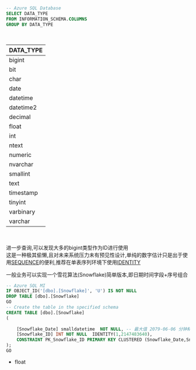 
<BR>

```SQL
-- Azure SQL Database 
SELECT DATA_TYPE
FROM INFORMATION_SCHEMA.COLUMNS
GROUP BY DATA_TYPE
```
<BR>  

| DATA_TYPE |
| --------- |
| bigint    |
| bit       |
| char      |
| date      |
| datetime  |
| datetime2 |
| decimal   |
| float     |
| int       |
| ntext     |
| numeric   |
| nvarchar  |
| smallint  |
| text      |
| timestamp |
| tinyint   |
| varbinary |
| varchar   |

<BR> 


进一步查询,可以发现大多的bigint类型作为ID进行使用<BR>
这是一种极其偷懒,且对未来系统压力未有预见性设计,单纯的数字估计只是出于使用[SEQUENCE](https://docs.microsoft.com/en-us/sql/t-sql/statements/create-sequence-transact-sql?view=sql-server-ver15)的便利,推荐在单表序列环境下使用[IDENTITY](https://docs.microsoft.com/en-us/sql/t-sql/statements/create-table-transact-sql-identity-property?view=sql-server-ver15)<BR>

一般业务可以实现一个雪花算法(Snowflake)简单版本,即日期时间字段+序号组合

```SQL
-- Azure SQL MI 
IF OBJECT_ID('[dbo].[Snowflake]', 'U') IS NOT NULL
DROP TABLE [dbo].[Snowflake]
GO
-- Create the table in the specified schema
CREATE TABLE [dbo].[Snowflake]
(
  
    [Snowflake_Date] smalldatetime  NOT NULL, -- 最大值 2079-06-06 分钟精度
    [Snowflake_ID] INT NOT NULL  IDENTITY(1,2147483640),
    CONSTRAINT PK_Snowflake_ID PRIMARY KEY CLUSTERED (Snowflake_Date,Snowflake_ID)
);
GO

```






 - float
